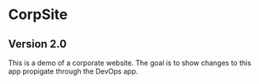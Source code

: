 # CorpSite

## Version 2.0

This is a demo of a corporate website.  The goal is to show changes to this app propigate through the DevOps app.